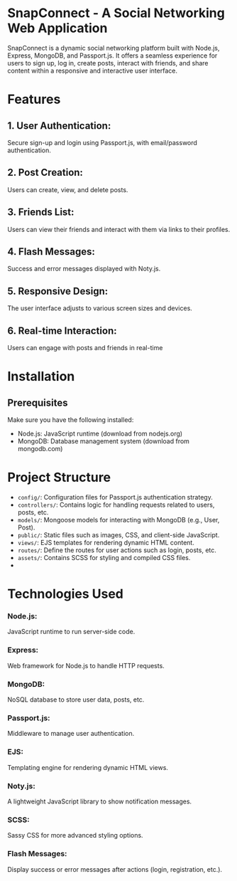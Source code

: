 # SnapConnect - A Social Networking Web Application
SnapConnect is a dynamic social networking platform built with Node.js, Express, MongoDB, and Passport.js. It offers a seamless experience for users to sign up, log in, create posts, interact with friends, and share content within a responsive and interactive user interface.
# Features
## 1. User Authentication:
Secure sign-up and login using Passport.js, with email/password authentication.
## 2. Post Creation:
Users can create, view, and delete posts.
## 3. Friends List:
Users can view their friends and interact with them via links to their profiles.
## 4. Flash Messages:
Success and error messages displayed with Noty.js.
## 5. Responsive Design:
The user interface adjusts to various screen sizes and devices.
## 6. Real-time Interaction:
Users can engage with posts and friends in real-time
# Installation
## Prerequisites
Make sure you have the following installed:
* Node.js:
  JavaScript runtime (download from nodejs.org)
* MongoDB:
 Database management system (download from mongodb.com)
# Project Structure
* `config/`: Configuration files for Passport.js authentication strategy.
* `controllers/`: Contains logic for handling requests related to users, posts, etc.
* `models/`: Mongoose models for interacting with MongoDB (e.g., User, Post).
* `public/`: Static files such as images, CSS, and client-side JavaScript.
* `views/`: EJS templates for rendering dynamic HTML content.
* `routes/`: Define the routes for user actions such as login, posts, etc.
* `assets/`: Contains SCSS for styling and compiled CSS files.
* 
# Technologies Used
### Node.js: 
JavaScript runtime to run server-side code.
### Express: 
Web framework for Node.js to handle HTTP requests.
### MongoDB: 
NoSQL database to store user data, posts, etc.
### Passport.js: 
Middleware to manage user authentication.
### EJS: 
Templating engine for rendering dynamic HTML views.
### Noty.js: 
A lightweight JavaScript library to show notification messages.
### SCSS: 
Sassy CSS for more advanced styling options.
### Flash Messages: 
Display success or error messages after actions (login, registration, etc.).
